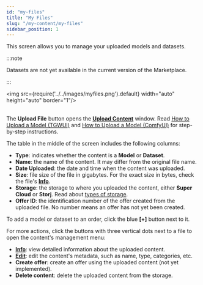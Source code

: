 ```yaml
---
id: "my-files"
title: "My Files"
slug: "/my-content/my-files"
sidebar_position: 1
---
```


This screen allows you to manage your uploaded models and datasets.

:::note

Datasets are not yet available in the current version of the Marketplace.

:::

<img src={require('../../images/myfiles.png').default} width="auto" height="auto" border="1"/>
<br/>
<br/>

The **Upload File** button opens the [**Upload Content**](/marketplace/my-content/my-files/upload-content) window. Read [How to Upload a Model (TGWUI)](/marketplace/guides/upload-tgwui) and [How to Upload a Model (ComfyUI)](/marketplace/guides/upload-comfyui) for step-by-step instructions.

The table in the middle of the screen includes the following columns:

- **Type**: indicates whether the content is a **Model** or **Dataset**.
- **Name**: the name of the content. It may differ from the original file name.
- **Date Uploaded**: the date and time when the content was uploaded.
- **Size**: file size of the file in gigabytes. For the exact size in bytes, check the file's [**Info**](/marketplace/my-content/my-files/info).
- **Storage**: the storage to where you uploaded the content, either **Super Cloud** or **Storj**. Read about [types of storage](/marketplace/account/web3#storage).
- **Offer ID**: the identification number of the offer created from the uploaded file. No number means an offer has not yet been created.

To add a model or dataset to an order, click the blue **[+]** button next to it.

For more actions, click the buttons with three vertical dots next to a file to open the content's management menu:

- [**Info**](/marketplace/my-content/my-files/info): view detailed information about the uploaded content.
- [**Edit**](/marketplace/my-content/my-files/edit-content): edit the content's metadata, such as name, type, categories, etc.
- **Create offer**: create an offer using the uploaded content (not yet implemented).
- **Delete content**: delete the uploaded content from the storage.